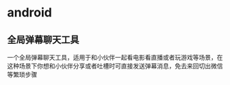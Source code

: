 # android

## 全局弹幕聊天工具

一个全局弹幕聊天工具，适用于和小伙伴一起看电影看直播或者玩游戏等场景，在这种场景下你想和小伙伴分享或者吐槽时可直接发送弹幕消息，免去来回切出微信等繁琐步骤
